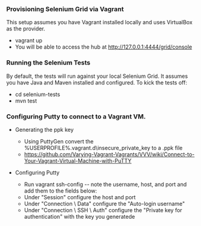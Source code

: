 ### Provisioning Selenium Grid via Vagrant
This setup assumes you have Vagrant installed locally and uses VirtualBox as the provider.
* vagrant up
* You will be able to access the hub at http://127.0.0.1:4444/grid/console

### Running the Selenium Tests
By default, the tests will run against your local Selenium Grid.  It assumes you have Java and Maven installed and configured.  To kick the tests off:
* cd selenium-tests
* mvn test

### Configuring Putty to connect to a Vagrant VM.
* Generating the ppk key
  * Using PuttyGen convert the %USERPROFILE%\.vagrant.d\insecure_private_key to a .ppk file
  * https://github.com/Varying-Vagrant-Vagrants/VVV/wiki/Connect-to-Your-Vagrant-Virtual-Machine-with-PuTTY

* Configuring Putty
  * Run vagrant ssh-config -- note the username, host, and port and add them to the fields below:
  * Under "Session" configure the host and port 
  * Under "Connection \ Data" configure the "Auto-login username"
  * Under "Connection \ SSH \ Auth" configure the "Private key for authentication" with the key you generatede